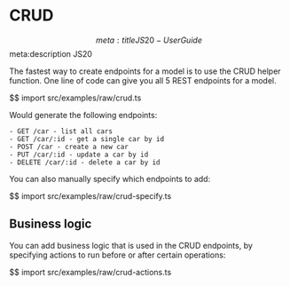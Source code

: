 # CRUD
$$ meta:title JS20 - User Guide
$$ meta:description JS20

The fastest way to create endpoints for a model is to use the CRUD helper function. One line of code can give you all 5 REST endpoints for a model.

$$ import src/examples/raw/crud.ts

Would generate the following endpoints:

```
- GET /car - list all cars
- GET /car/:id - get a single car by id
- POST /car - create a new car
- PUT /car/:id - update a car by id
- DELETE /car/:id - delete a car by id
```

You can also manually specify which endpoints to add:

$$ import src/examples/raw/crud-specify.ts

## Business logic
You can add business logic that is used in the CRUD endpoints, by specifying actions to run before or after certain operations:

$$ import src/examples/raw/crud-actions.ts